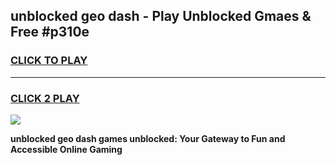 
## unblocked geo dash - Play Unblocked Gmaes & Free #p310e
<h3>
<a href="https://news.freeplayer.one?title=unblocked_geo_dash&ref=03M">CLICK TO PLAY</a></h3>
<hr>

<h3>
<a href="https://news.freeplayer.one?title=unblocked_geo_dash&ref=03M">CLICK 2 PLAY</a>
  
</h3>

<a href="https://news.freeplayer.one?title=unblocked_geo_dash&ref=03M"><img src="https://clearcache.store/games.png"></a>


**unblocked geo dash games unblocked: Your Gateway to Fun and Accessible Online Gaming**
